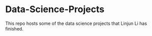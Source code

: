 # Data-Science-Projects
This repo hosts some of the data science projects that Linjun Li has finished.
